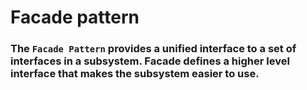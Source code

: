 # Facade pattern
### The `Facade Pattern` provides a unified interface to a set of interfaces in a subsystem. Facade defines a higher level interface that makes the subsystem easier to use.